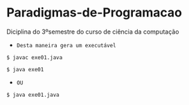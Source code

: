 # Paradigmas-de-Programacao
 Diciplina do 3ºsemestre do curso de ciência da computação

- `Desta maneira gera um executável`

```
$ javac exe01.java
```
```
$ java exe01
```
- `OU`

```
$ java exe01.java
```

